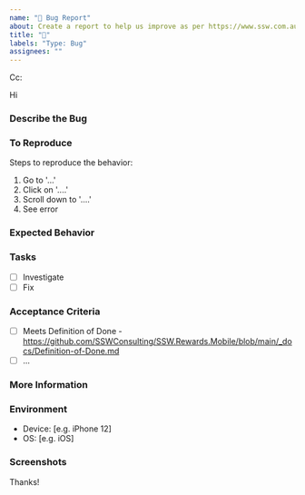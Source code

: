 ```yaml
---
name: "🐛 Bug Report"
about: Create a report to help us improve as per https://www.ssw.com.au/rules/the-right-way-to-report-bugs-and-give-feedback-suggestions
title: "🐛"
labels: "Type: Bug"
assignees: ""
---
```


<!-- These comments automatically delete -->
<!-- **Tip:** Delete parts that are not relevant -->
<!-- Next to Cc:, @ mention users who should be in the loop -->

Cc:

<!-- add intended user next to **Hi** -->

Hi

### Describe the Bug

<!-- A clear and concise description of what the bug is. -->

### To Reproduce

Steps to reproduce the behavior:

1. Go to '...'
2. Click on '....'
3. Scroll down to '....'
4. See error

### Expected Behavior

<!-- A clear and concise description of what you expected to happen. -->

### Tasks

- [ ] Investigate
- [ ] Fix

### Acceptance Criteria

<!-- Acceptance Criteria helps to answer the question "How will I know when I'm done with this story?". It defines the  requirements that must be met for the story to be completed. See https://www.ssw.com.au/rules/acceptance-criteria -->

- [ ] Meets Definition of Done - https://github.com/SSWConsulting/SSW.Rewards.Mobile/blob/main/_docs/Definition-of-Done.md
- [ ] ...

### More Information

<!-- Add any other context about the problem here. -->

### Environment

- Device: [e.g. iPhone 12]
- OS: [e.g. iOS]

### Screenshots

<!-- If applicable, add screenshots to help explain your problem. -->

Thanks!
